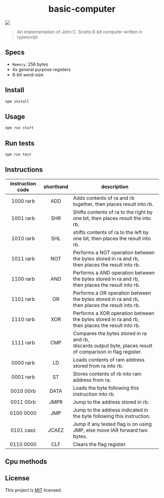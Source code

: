 <h1 align="center">basic-computer</h1>

![](https://github.com/M-C-Yates/basic-computer/workflows/test/badge.svg)

> An implementation of John C. Scotts 8-bit computer written in typescript.

## Specs

- `Memory`: 256 bytes
- 4x general purpose registers
- 8-bit word-size

## Install

```sh
npm install
```

## Usage

```sh
npm run start
```

## Run tests

```sh
npm run test
```

## Instructions

| instruction code | shorthand | description                                                                                                     |
| :--------------: | :-------: | --------------------------------------------------------------------------------------------------------------- |
|    1000 rarb     |    ADD    | Adds contents of ra and rb together, then places result into rb.                                                |
|    1001 rarb     |    SHR    | Shifts contents of ra to the right by one bit, then places result the into rb.                                  |
|    1010 rarb     |    SHL    | shifts contents of ra to the left by one bit, then places the result into rb.                                   |
|    1011 rarb     |    NOT    | Performs a NOT operation between the bytes stored in ra and rb,<br> then places the result into rb.             |
|    1100 rarb     |    AND    | Performs a AND operation between the bytes stored in ra and rb,<br> then places the result into rb.             |
|    1101 rarb     |    OR     | Performs a OR operation between the bytes stored in ra and rb,<br> then places the result into rb.              |
|    1110 rarb     |    XOR    | Performs a XOR operation between the bytes stored in ra and rb,<br> then places the result into rb.             |
|    1111 rarb     |    CMP    | Compares the bytes stored in ra and rb,<br> discards output byte, places result of comparison in flag register. |
|    0000 rarb     |    LD     | Loads contents of ram address stored from ra into rb.                                                           |
|    0001 rarb     |    ST     | Stores contents of rb into ram address from ra.                                                                 |
|    0010 00rb     |   DATA    | Loads the byte following this instruction into rb.                                                              |
|    0011 00rb     |   JMPR    | Jump to the address stored in rb.                                                                               |
|    0100 0000     |    JMP    | Jump to the address indicated in the byte following this instruction.                                           |
|    0101 caez     |   JCAEZ   | Jump if any tested flag is on using JMP, else move IAR forward two bytes.                                       |
|    0110 0000     |    CLF    | Clears the flag register.                                                                                       |

## Cpu methods

## License

This project is [MIT](https://github.com/M-C-Yates/basic-computer/blob/master/LICENSE) licensed.
